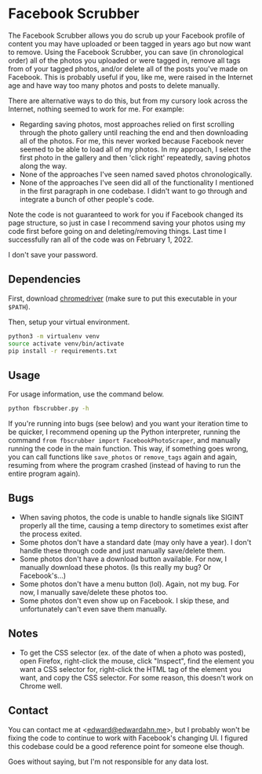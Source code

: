 # Facebook Scrubber

The Facebook Scrubber allows you do scrub up your Facebook profile of content
you may have uploaded or been tagged in years ago but now want to remove. Using
the Facebook Scrubber, you can save (in chronological order) all of the photos
you uploaded or were tagged in, remove all tags from of your tagged photos,
and/or delete all of the posts you've made on Facebook.  This is probably useful
if you, like me, were raised in the Internet age and have way too many photos
and posts to delete manually.

There are alternative ways to do this, but from my cursory look across the
Internet, nothing seemed to work for me. For example:
* Regarding saving photos, most approaches relied on first scrolling through the
  photo gallery until reaching the end and then downloading all of the photos.
  For me, this never worked because Facebook never seemed to be able to load all
  of my photos. In my approach, I select the first photo in the gallery and then
  'click right' repeatedly, saving photos along the way.
* None of the approaches I've seen named saved photos chronologically.
* None of the approaches I've seen did all of the functionality I mentioned in
  the first paragraph in one codebase. I didn't want to go through and integrate
  a bunch of other people's code.

Note the code is not guaranteed to work for you if Facebook changed its page
structure, so just in case I recommend saving your photos using my code first
before going on and deleting/removing things. Last time I successfully ran all
of the code was on February 1, 2022.

I don't save your password.

## Dependencies

First, download [chromedriver](https://chromedriver.chromium.org/home) (make
sure to put this executable in your `$PATH`).

Then, setup your virtual environment.

```bash
python3 -m virtualenv venv
source activate venv/bin/activate
pip install -r requirements.txt
```

## Usage

For usage information, use the command below.

```bash
python fbscrubber.py -h
```

If you're running into bugs (see below) and you want your iteration time to be
quicker, I recommend opening up the Python interpreter, running the command
`from fbscrubber import FacebookPhotoScraper`, and manually running the code in
the main function. This way, if something goes wrong, you can call functions
like `save_photos` or `remove_tags` again and again, resuming from where the
program crashed (instead of having to run the entire program again).

## Bugs

* When saving photos, the code is unable to handle signals like SIGINT properly
  all the time, causing a temp directory to sometimes exist after the process
  exited.
* Some photos don't have a standard date (may only have a year). I don't handle
  these through code and just manually save/delete them.
* Some photos don't have a download button available. For now, I manually
  download these photos. (Is this really my bug? Or Facebook's...)
* Some photos don't have a menu button (lol). Again, not my bug. For now, I
  manually save/delete these photos too.
* Some photos don't even show up on Facebook. I skip these, and unfortunately
  can't even save them manually.

## Notes

* To get the CSS selector (ex. of the date of when a photo was posted), open
  Firefox, right-click the mouse, click "Inspect", find the element you want a
  CSS selector for, right-click the HTML tag of the element you want, and copy
  the CSS selector. For some reason, this doesn't work on Chrome well.

## Contact

You can contact me at <<edward@edwardahn.me>>, but I probably won't be fixing
the code to continue to work with Facebook's changing UI. I figured this
codebase could be a good reference point for someone else though.

Goes without saying, but I'm not responsible for any data lost.

